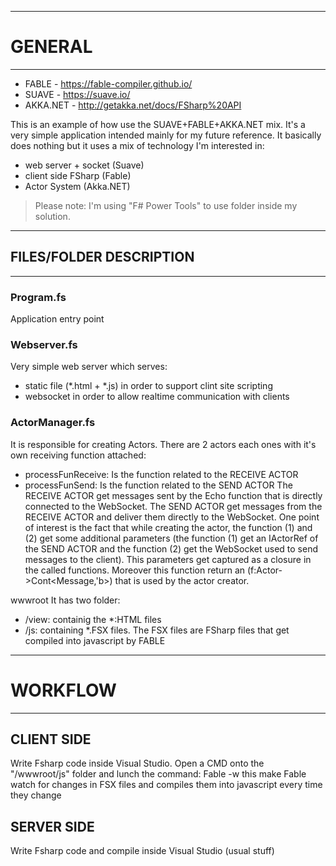 ﻿---------------------------------
# GENERAL
---------------------------------
- FABLE - https://fable-compiler.github.io/
- SUAVE - https://suave.io/
- AKKA.NET - http://getakka.net/docs/FSharp%20API

This is an example of how use the SUAVE+FABLE+AKKA.NET mix.
It's a very simple application intended mainly for my future reference.
It basically does nothing but it uses a mix of technology I'm interested in:
- web server + socket (Suave)
- client side FSharp (Fable)
- Actor System (Akka.NET)

> Please note: I'm using "F# Power Tools" to use folder inside my solution.

---------------------------------
## FILES/FOLDER DESCRIPTION
---------------------------------

### Program.fs
Application entry point

### Webserver.fs
Very simple web server which serves:
- static file (*.html + *.js) in order to support clint site scripting
- websocket in order to allow realtime communication with clients

### ActorManager.fs
It is responsible for creating Actors.
There are 2 actors each ones with it's own receiving function attached:
- processFunReceive: Is the function related to the RECEIVE ACTOR
- processFunSend: Is the function related to the SEND ACTOR
The RECEIVE ACTOR get messages sent by the Echo function that is directly connected to the WebSocket.
The SEND ACTOR get messages from the RECEIVE ACTOR and deliver them directly to the WebSocket.
One point of interest is the fact that while creating the actor, the function (1) and (2) get some additional parameters (the function (1) get an IActorRef of the SEND ACTOR and the function (2) get the WebSocket used to send messages to the client). This parameters get captured as a closure in the called functions. Moreover this function return an (f:Actor<Message>->Cont<Message,'b>) that is used by the actor creator.

wwwroot
It has two folder:
- /view: containig the *:HTML files
- /js: containing *.FSX files.
The FSX files are FSharp files that get compiled into javascript by FABLE
	
---------------------------------
# WORKFLOW
---------------------------------

## CLIENT SIDE
Write Fsharp code inside Visual Studio.
Open a CMD onto the "/wwwroot/js" folder and lunch the command:
Fable -w
this make Fable watch for changes in FSX files and compiles them into javascript every time they change

## SERVER SIDE
Write Fsharp code and compile inside Visual Studio (usual stuff)




